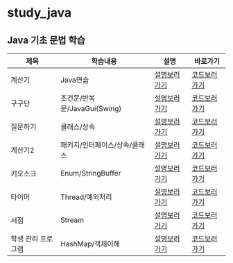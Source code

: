 # study_java

## Java 기초 문법 학습

|제목|학습내용|설명|바로가기|
|------|---|---|---|
|계산기|Java연습|[설명보러가기](https://github.com/pie0902/study_java/tree/main/calculator)|[코드보러가기](https://github.com/pie0902/study_java/blob/main/calculator/Hello.java)|
|구구단|조건문/반복문/JavaGui(Swing)|[설명보러가기](https://github.com/pie0902/study_java/tree/main/times_table/src)|[코드보러가기](https://github.com/pie0902/study_java/blob/main/times_table/src/Main.java)|
|질문하기|클래스/상속|[설명보러가기](https://github.com/pie0902/study_java/tree/main/Human/src)|[코드보러가기](https://github.com/pie0902/study_java/blob/main/Human/src/Main.java)|
|계산기2|패키지/인터페이스/상속/클래스|[설명보러가기](https://github.com/pie0902/study_java/tree/main/week_3/src)|[코드보러가기](https://github.com/pie0902/study_java/blob/main/week_3/src/Main.java)|
|키오스크|Enum/StringBuffer|[설명보러가기](https://github.com/pie0902/kiosk)|[코드보러가기](https://github.com/pie0902/kiosk/tree/main/src)|
|타이머|Thread/예외처리|[설명보러가기](https://github.com/pie0902/study_java/tree/main/thread_practice)|[코드보러가기](https://github.com/pie0902/study_java/tree/main/thread_practice/src)|
|서점|Stream|[설명보러가기](https://github.com/pie0902/study_java/tree/main/library)|[코드보러가기](https://github.com/pie0902/study_java/tree/main/library/src)|
|학생 관리 프로그램 | HashMap/객체이해|[설명보러가기](https://github.com/pie0902/studentAdmin)|[코드보러가기](https://github.com/pie0902/studentAdmin/tree/main/src/main/java/org/example)|
